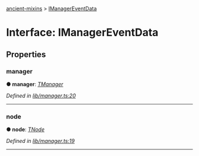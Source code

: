 [ancient-mixins](../README.md) > [IManagerEventData](../interfaces/imanagereventdata.md)



# Interface: IManagerEventData


## Properties
<a id="manager"></a>

###  manager

**●  manager**:  *[TManager](../#tmanager)* 

*Defined in [lib/manager.ts:20](https://github.com/AncientSouls/Mixins/blob/1f04eec/src/lib/manager.ts#L20)*





___

<a id="node"></a>

###  node

**●  node**:  *[TNode](../#tnode)* 

*Defined in [lib/manager.ts:19](https://github.com/AncientSouls/Mixins/blob/1f04eec/src/lib/manager.ts#L19)*





___


